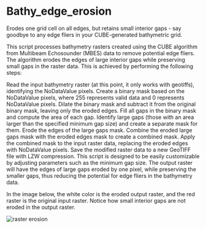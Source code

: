 # Bathy_edge_erosion
Erodes one grid cell on all edges, but retains small interior gaps - say goodbye to any edge fliers in your CUBE-generated bathymetric grid. 

This script processes bathymetry rasters created using the CUBE algorithm from Multibeam Echosounder (MBES) data to remove potential edge fliers. The algorithm erodes the edges of large interior gaps while preserving small gaps in the raster data. This is achieved by performing the following steps:

Read the input bathymetry raster (at this point, it only works with geotiffs), identifying the NoDataValue pixels.
Create a binary mask based on the NoDataValue pixels, where 255 represents valid data and 0 represents NoDataValue pixels.
Dilate the binary mask and subtract it from the original binary mask, leaving only the eroded edges.
Fill all gaps in the binary mask and compute the area of each gap.
Identify large gaps (those with an area larger than the specified minimum gap size) and create a separate mask for them.
Erode the edges of the large gaps mask.
Combine the eroded large gaps mask with the eroded edges mask to create a combined mask.
Apply the combined mask to the input raster data, replacing the eroded edges with NoDataValue pixels.
Save the modified raster data to a new GeoTIFF file with LZW compression.
This script is designed to be easily customizable by adjusting parameters such as the minimum gap size. The output raster will have the edges of large gaps eroded by one pixel, while preserving the smaller gaps, thus reducing the potential for edge fliers in the bathymetry data.

In the image below, the white color is the eroded output raster, and the red raster is the original input raster. Notice how small interior gaps are not eroded in the output raster.

![raster erosion](https://user-images.githubusercontent.com/76973843/227607674-3b667641-2c5a-4adf-8c07-d16e6b72affa.jpg)
